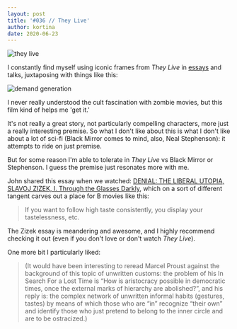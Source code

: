 ```yaml
---
layout: post
title: '#036 // They Live'
author: kortina
date: 2020-06-23
---
```


![they live](https://kortina.s3.amazonaws.com/_/accounts-and-accountability/they-live.jpg)

I constantly find myself using iconic frames from *They Live* in [essays](https://kortina.nyc/essays/advertising-ip-law-and-the-invisible-hand/) and talks, juxtaposing with things like this:

![demand generation](https://kortina.s3.amazonaws.com/_/accounts-and-accountability/demand-generation.png)

I never really understood the cult fascination with zombie movies, but this film kind of helps me 'get it.'

It's not really a great story, not particularly compelling characters, more just a really interesting premise.
So what I don't like about this is what I don't like about a lot of sci-fi (Black Mirror comes to mind, also, Neal Stephenson):
it attempts to ride on just premise.

But for some reason I'm able to tolerate in *They Live* vs Black Mirror or Stephenson. I guess the premise just resonates more with me.

John shared this essay when we watched: [DENIAL: THE LIBERAL UTOPIA, SLAVOJ ZIZEK, I. Through the Glasses Darkly](https://www.lacan.com/essays/?page_id=397),
which on a sort of different tangent carves out a place for B movies like this:

> If you want to follow high taste consistently, you display your tastelessness, etc.

The Zizek essay is meandering and awesome, and I highly recommend checking it out (even if you don't love or don't watch *They Live*).

One more bit I particularly liked:

> (It would have been interesting to reread Marcel Proust against the background of this topic of unwritten customs: the problem of his In Search For a Lost Time is “How is aristocracy possible in democratic times, once the external marks of hierarchy are abolished?”, and his reply is: the complex network of unwritten informal habits (gestures, tastes) by means of which those who are “in” recognize “their own” and identify those who just pretend to belong to the inner circle and are to be ostracized.)